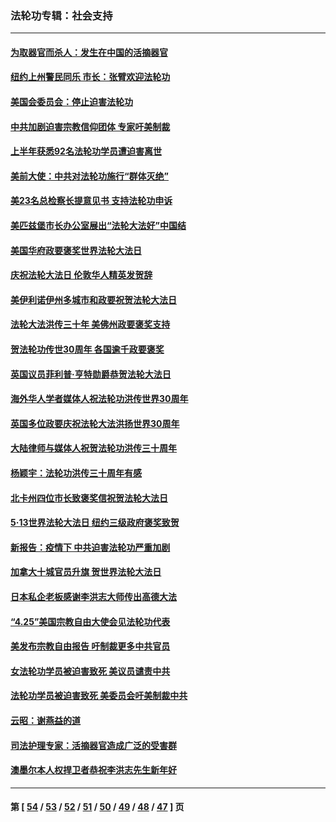### 法轮功专辑：社会支持
---
#### [为取器官而杀人：发生在中国的活摘器官](../../pages/nf4386/n13794731.md?08260430) 
#### [纽约上州警民同乐 市长：张臂欢迎法轮功](../../pages/nf4386/n13794375.md?08260430) 
#### [美国会委员会：停止迫害法轮功](../../pages/nf4386/n13788164.md?08260430) 
#### [中共加剧迫害宗教信仰团体 专家吁美制裁](../../pages/nf4386/n13780252.md?08260430) 
#### [上半年获悉92名法轮功学员遭迫害离世](../../pages/nf4386/n13772701.md?08260430) 
#### [美前大使：中共对法轮功施行“群体灭绝”](../../pages/nf4386/n13771705.md?08260430) 
#### [美23名总检察长提意见书 支持法轮功申诉](../../pages/nf4386/n13766596.md?08260430) 
#### [美匹兹堡市长办公室展出“法轮大法好”中国结](../../pages/nf4386/n13749721.md?08260430) 
#### [美国华府政要褒奖世界法轮大法日](../../pages/nf4386/n13743770.md?08260430) 
#### [庆祝法轮大法日 伦敦华人精英发贺辞](../../pages/nf4386/n13741593.md?08260430) 
#### [美伊利诺伊州多城市和政要祝贺法轮大法日](../../pages/nf4386/n13737149.md?08260430) 
#### [法轮大法洪传三十年 美佛州政要褒奖支持](../../pages/nf4386/n13737103.md?08260430) 
#### [贺法轮功传世30周年 各国逾千政要褒奖](../../pages/nf4386/n13735828.md?08260430) 
#### [英国议员菲利普‧亨特勋爵恭贺法轮大法日](../../pages/nf4386/n13736187.md?08260430) 
#### [海外华人学者媒体人祝法轮功洪传世界30周年](../../pages/nf4386/n13735835.md?08260430) 
#### [英国多位政要庆祝法轮大法洪扬世界30周年](../../pages/nf4386/n13734739.md?08260430) 
#### [大陆律师与媒体人祝贺法轮功洪传三十周年](../../pages/nf4386/n13735062.md?08260430) 
#### [杨颖宇：法轮功洪传三十周年有感](../../pages/nf4386/n13734884.md?08260430) 
#### [北卡州四位市长致褒奖信祝贺法轮大法日](../../pages/nf4386/n13733292.md?08260430) 
#### [5·13世界法轮大法日 纽约三级政府褒奖致贺](../../pages/nf4386/n13732651.md?08260430) 
#### [新报告：疫情下 中共迫害法轮功严重加剧](../../pages/nf4386/n13732612.md?08260430) 
#### [加拿大十城官员升旗 贺世界法轮大法日](../../pages/nf4386/n13729166.md?08260430) 
#### [日本私企老板感谢李洪志大师传出高德大法](../../pages/nf4386/n13726335.md?08260430) 
#### [“4.25”美国宗教自由大使会见法轮功代表](../../pages/nf4386/n13724124.md?08260430) 
#### [美发布宗教自由报告 吁制裁更多中共官员](../../pages/nf4386/n13720670.md?08260430) 
#### [女法轮功学员被迫害致死 美议员谴责中共](../../pages/nf4386/n13682069.md?08260430) 
#### [法轮功学员被迫害致死 美委员会吁美制裁中共](../../pages/nf4386/n13631310.md?08260430) 
#### [云昭：谢燕益的道](../../pages/nf4386/n13607391.md?08260430) 
#### [司法护理专家：活摘器官造成广泛的受害群](../../pages/nf4386/n13570425.md?08260430) 
#### [澳墨尔本人权捍卫者恭祝李洪志先生新年好](../../pages/nf4386/n13556164.md?08260430) 

---
#### 第 [ [54](./54.md?08260430) / [53](./53.md?08260430) / [52](./52.md?08260430) / [51](./51.md?08260430) / [50](./50.md?08260430) / [49](./49.md?08260430) / [48](./48.md?08260430) / [47](./47.md?08260430) ] 页
